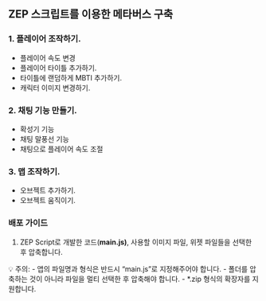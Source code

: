 ## ZEP 스크립트를 이용한 메타버스 구축

### 1. 플레이어 조작하기.
- 플레이어 속도 변경
- 플레이어 타이틀 추가하기.
- 타이틀에 랜덤하게 MBTI 추가하기.
- 캐릭터 이미지 변경하기.

### 2. 채팅 기능 만들기.
- 확성기 기능 
- 채팅 말풍선 기능 
- 채팅으로 플레이어 속도 조절 

### 3. 맵 조작하기.
- 오브젝트 추가하기.
- 오브젝트 움직이기.


### 배포 가이드
1) ZEP Script로 개발한 코드(**main.js)**, 사용할 이미지 파일, 위젯 파일들을 선택한 후 압축합니다.

<aside>
💡 주의: 
- 앱의 파일명과 형식은 반드시 “main.js”로 지정해주어야 합니다.
- 폴더를 압축하는 것이 아니라 파일을 멀티 선택한 후 압축해야 합니다.
- *.zip 형식의 확장자를 지원합니다.
</aside>


